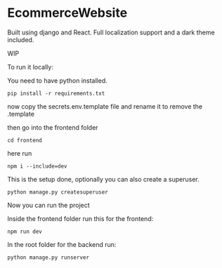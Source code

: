 # EcommerceWebsite

Built using django and React. Full localization support and a dark theme included.

WIP

To run it locally:

You need to have python installed.

`pip install -r requirements.txt`

now copy the secrets.env.template file and rename it to remove the .template

then go into the frontend folder

`cd frontend`

here run

`npm i --include=dev`

This is the setup done, optionally you can also create a superuser.

`python manage.py createsuperuser`

Now you can run the project


Inside the frontend folder run this for the frontend:

`npm run dev`

In the root folder for the backend run:

`python manage.py runserver`

